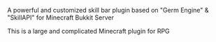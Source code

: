 A powerful and customized skill bar plugin based on "Germ Engine" & "SkillAPI" for Minecraft Bukkit Server

This is a large and complicated Minecraft plugin for RPG
